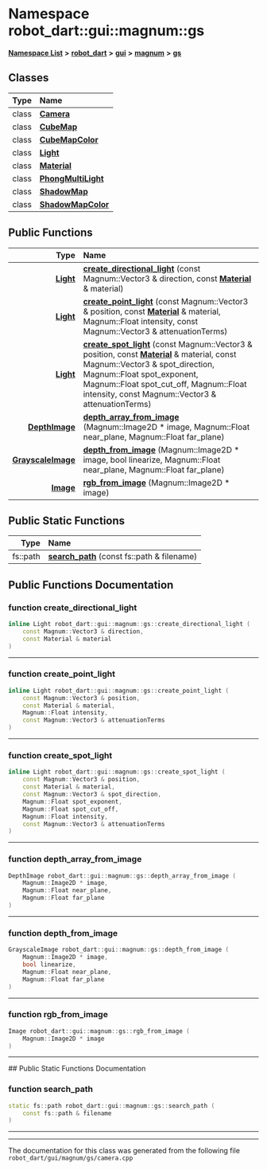 

# Namespace robot\_dart::gui::magnum::gs



[**Namespace List**](namespaces.md) **>** [**robot\_dart**](namespacerobot__dart.md) **>** [**gui**](namespacerobot__dart_1_1gui.md) **>** [**magnum**](namespacerobot__dart_1_1gui_1_1magnum.md) **>** [**gs**](namespacerobot__dart_1_1gui_1_1magnum_1_1gs.md)




















## Classes

| Type | Name |
| ---: | :--- |
| class | [**Camera**](classrobot__dart_1_1gui_1_1magnum_1_1gs_1_1Camera.md) <br> |
| class | [**CubeMap**](classrobot__dart_1_1gui_1_1magnum_1_1gs_1_1CubeMap.md) <br> |
| class | [**CubeMapColor**](classrobot__dart_1_1gui_1_1magnum_1_1gs_1_1CubeMapColor.md) <br> |
| class | [**Light**](classrobot__dart_1_1gui_1_1magnum_1_1gs_1_1Light.md) <br> |
| class | [**Material**](classrobot__dart_1_1gui_1_1magnum_1_1gs_1_1Material.md) <br> |
| class | [**PhongMultiLight**](classrobot__dart_1_1gui_1_1magnum_1_1gs_1_1PhongMultiLight.md) <br> |
| class | [**ShadowMap**](classrobot__dart_1_1gui_1_1magnum_1_1gs_1_1ShadowMap.md) <br> |
| class | [**ShadowMapColor**](classrobot__dart_1_1gui_1_1magnum_1_1gs_1_1ShadowMapColor.md) <br> |






















## Public Functions

| Type | Name |
| ---: | :--- |
|  [**Light**](classrobot__dart_1_1gui_1_1magnum_1_1gs_1_1Light.md) | [**create\_directional\_light**](#function-create_directional_light) (const Magnum::Vector3 & direction, const [**Material**](classrobot__dart_1_1gui_1_1magnum_1_1gs_1_1Material.md) & material) <br> |
|  [**Light**](classrobot__dart_1_1gui_1_1magnum_1_1gs_1_1Light.md) | [**create\_point\_light**](#function-create_point_light) (const Magnum::Vector3 & position, const [**Material**](classrobot__dart_1_1gui_1_1magnum_1_1gs_1_1Material.md) & material, Magnum::Float intensity, const Magnum::Vector3 & attenuationTerms) <br> |
|  [**Light**](classrobot__dart_1_1gui_1_1magnum_1_1gs_1_1Light.md) | [**create\_spot\_light**](#function-create_spot_light) (const Magnum::Vector3 & position, const [**Material**](classrobot__dart_1_1gui_1_1magnum_1_1gs_1_1Material.md) & material, const Magnum::Vector3 & spot\_direction, Magnum::Float spot\_exponent, Magnum::Float spot\_cut\_off, Magnum::Float intensity, const Magnum::Vector3 & attenuationTerms) <br> |
|  [**DepthImage**](structrobot__dart_1_1gui_1_1DepthImage.md) | [**depth\_array\_from\_image**](#function-depth_array_from_image) (Magnum::Image2D \* image, Magnum::Float near\_plane, Magnum::Float far\_plane) <br> |
|  [**GrayscaleImage**](structrobot__dart_1_1gui_1_1GrayscaleImage.md) | [**depth\_from\_image**](#function-depth_from_image) (Magnum::Image2D \* image, bool linearize, Magnum::Float near\_plane, Magnum::Float far\_plane) <br> |
|  [**Image**](structrobot__dart_1_1gui_1_1Image.md) | [**rgb\_from\_image**](#function-rgb_from_image) (Magnum::Image2D \* image) <br> |


## Public Static Functions

| Type | Name |
| ---: | :--- |
|  fs::path | [**search\_path**](#function-search_path) (const fs::path & filename) <br> |


























## Public Functions Documentation




### function create\_directional\_light 

```C++
inline Light robot_dart::gui::magnum::gs::create_directional_light (
    const Magnum::Vector3 & direction,
    const Material & material
) 
```




<hr>



### function create\_point\_light 

```C++
inline Light robot_dart::gui::magnum::gs::create_point_light (
    const Magnum::Vector3 & position,
    const Material & material,
    Magnum::Float intensity,
    const Magnum::Vector3 & attenuationTerms
) 
```




<hr>



### function create\_spot\_light 

```C++
inline Light robot_dart::gui::magnum::gs::create_spot_light (
    const Magnum::Vector3 & position,
    const Material & material,
    const Magnum::Vector3 & spot_direction,
    Magnum::Float spot_exponent,
    Magnum::Float spot_cut_off,
    Magnum::Float intensity,
    const Magnum::Vector3 & attenuationTerms
) 
```




<hr>



### function depth\_array\_from\_image 

```C++
DepthImage robot_dart::gui::magnum::gs::depth_array_from_image (
    Magnum::Image2D * image,
    Magnum::Float near_plane,
    Magnum::Float far_plane
) 
```




<hr>



### function depth\_from\_image 

```C++
GrayscaleImage robot_dart::gui::magnum::gs::depth_from_image (
    Magnum::Image2D * image,
    bool linearize,
    Magnum::Float near_plane,
    Magnum::Float far_plane
) 
```




<hr>



### function rgb\_from\_image 

```C++
Image robot_dart::gui::magnum::gs::rgb_from_image (
    Magnum::Image2D * image
) 
```




<hr>
## Public Static Functions Documentation




### function search\_path 

```C++
static fs::path robot_dart::gui::magnum::gs::search_path (
    const fs::path & filename
) 
```




<hr>

------------------------------
The documentation for this class was generated from the following file `robot_dart/gui/magnum/gs/camera.cpp`

